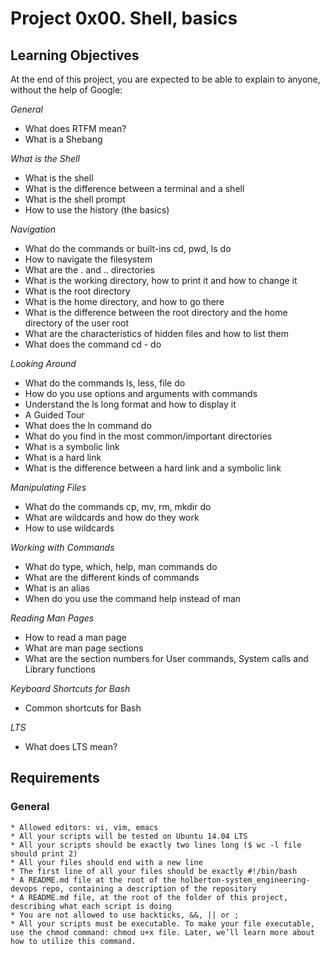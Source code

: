 # Project 0x00. Shell, basics

## Learning Objectives

At the end of this project, you are expected to be able to explain to anyone, without the help of Google:

*General*

   * What does RTFM mean?
   * What is a Shebang

*What is the Shell*

   * What is the shell
   * What is the difference between a terminal and a shell
   * What is the shell prompt
   * How to use the history (the basics)

*Navigation*

   * What do the commands or built-ins cd, pwd, ls do
   * How to navigate the filesystem
   * What are the . and .. directories
   * What is the working directory, how to print it and how to change it
   * What is the root directory
   * What is the home directory, and how to go there
   * What is the difference between the root directory and the home directory of the user root
   * What are the characteristics of hidden files and how to list them
   * What does the command cd - do

*Looking Around*

   * What do the commands ls, less, file do
   * How do you use options and arguments with commands
   * Understand the ls long format and how to display it
   * A Guided Tour
   * What does the ln command do
   * What do you find in the most common/important directories
   * What is a symbolic link
   * What is a hard link
   * What is the difference between a hard link and a symbolic link

*Manipulating Files*

   * What do the commands cp, mv, rm, mkdir do
   * What are wildcards and how do they work
   * How to use wildcards

*Working with Commands*

   * What do type, which, help, man commands do
   * What are the different kinds of commands
   * What is an alias
   * When do you use the command help instead of man

*Reading Man Pages*

   * How to read a man page
   * What are man page sections
   * What are the section numbers for User commands, System calls and Library functions

*Keyboard Shortcuts for Bash*

   * Common shortcuts for Bash

*LTS*

   * What does LTS mean?

## Requirements

### General

    * Allowed editors: vi, vim, emacs
    * All your scripts will be tested on Ubuntu 14.04 LTS
    * All your scripts should be exactly two lines long ($ wc -l file should print 2)
    * All your files should end with a new line
    * The first line of all your files should be exactly #!/bin/bash
    * A README.md file at the root of the holberton-system_engineering-devops repo, containing a description of the repository
    * A README.md file, at the root of the folder of this project, describing what each script is doing
    * You are not allowed to use backticks, &&, || or ;
    * All your scripts must be executable. To make your file executable, use the chmod command: chmod u+x file. Later, we’ll learn more about how to utilize this command.
